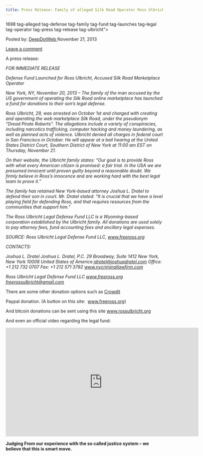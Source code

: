 ```yaml
---
title: Press Release: Family of alleged Silk Road Operator Ross Ulbricht Launches Legal Defense Fund
---
```

1698  tag-alleged tag-defense tag-family tag-fund tag-launches tag-legal tag-operator tag-press tag-release  tag-ulbricht">

<span>Posted by: <a href="https://www.deepdotweb.com/author/admin/" title="">DeepDotWeb </a></span>
<span>November 21, 2013</span>

<span><a href="https://www.deepdotweb.com/2013/11/21/press-release-family-of-alleged-silk-road-operator-ross-ulbricht-launches-legal-defense-fund/#respond">Leave a comment</a></span>


<p>A press release:</p>
<div>
<div>
<p><em>FOR IMMEDIATE RELEASE</em></p>
<p><em>Defense Fund Launched for Ross Ulbricht, Accused Silk Road Marketplace Operator</em></p>
<p><em>New York, NY, November 20, 2013 – The family of the man accused by the US government of operating the Silk Road online marketplace has launched a fund for donations to their son&#8217;s legal defense.</em></p>
<p><em>Ross Ulbricht, 29, was arrested on October 1st and charged with creating and operating the web marketplace Silk Road, under the pseudonym “Dread Pirate Roberts”. The allegations include a variety of conspiracies, including narcotics trafficking, computer hacking and money laundering, as well as planned acts of violence. Ulbricht denied all charges in federal court in San Francisco in October. He will appear at a bail hearing at the United States District Court, Southern District of New York at 11:00 am EST on Thursday, November 21.</em></p>
<p><em>On their website, the Ulbricht family states: “Our goal is to provide Ross with what every American citizen is promised: a fair trial. In the USA we are presumed innocent until proven guilty beyond a reasonable doubt. We firmly believe in Ross’s innocence and are working hard with the best legal team to prove it.”</em></p>
<p><em>The family has retained New York-based attorney Joshua L. Dratel to defend their son in court. Mr. Dratel stated: “It is crucial that we have a level playing field for defending Ross, and that requires resources from the communities that support him.”</em></p>
<p><em>The Ross Ulbricht Legal Defense Fund LLC is a Wyoming-based corporation established by the Ulbricht family. All donations are used solely to pay attorney fees, fund accounting fees and ancillary legal expenses.</em></p>
<p><em>SOURCE: Ross Ulbricht Legal Defense Fund LLC, <a href="http://www.freeross.org">www.freeross.org</a></em></p>
<p><em>CONTACTS:</em></p>
<p><em>Joshua L. Dratel Joshua L. Dratel, P.C. 29 Broadway, Suite 1412 New York, New York 10006 United States of America <a href="mailto:jdratel@joshuadratel.com">jdratel@joshuadratel.com</a> Office: +1 212 732 0707 Fax: +1 212 571 3792 <a href="http://www.nycriminallawfirm.com">www.nycriminallawfirm.com</a></em></p>
<p><em>Ross Ulbricht Legal Defense Fund LLC <a href="http://www.freeross.org">www.freeross.org</a> <a href="mailto:freerossulbricht@gmail.com">freerossulbricht@gmail.com</a></em></p>
<p>There are some other donation options such as <a href="https://www.crowdtilt.com/campaigns/legal-defense-fund-for-ross-ulbricht" target="_blank">Crowdit</a></p>
<p>Paypal donation. (A button on this site:  <a href="http://www.freeross.org/">www.freeross.org</a>)</p>
<p>And bitcoin donations can be sent using this site <a href="http://www.rossulbricht.org" target="_blank">www.rossulbricht.org</a></p>
<p>And even an official video regarding the legal fund:</p>
<p><iframe width="618" height="348" src="http://www.youtube.com/embed/3EyzWwljp7c?feature=oembed" frameborder="0" allowfullscreen></iframe></p>
<p><strong>Judging From our experience with the so called justice system &#8211; we believe that this is smart move.</strong></p>
</div>
</div>
</div>
<span style="display:none"><a href="https://www.deepdotweb.com/tag/alleged/" rel="tag">alleged</a> <a href="https://www.deepdotweb.com/tag/defense/" rel="tag">defense</a> <a href="https://www.deepdotweb.com/tag/family/" rel="tag">family</a> <a href="https://www.deepdotweb.com/tag/fund/" rel="tag">fund</a> <a href="https://www.deepdotweb.com/tag/launches/" rel="tag">launches</a> <a href="https://www.deepdotweb.com/tag/legal/" rel="tag">legal</a> <a href="https://www.deepdotweb.com/tag/operator/" rel="tag">operator</a> <a href="https://www.deepdotweb.com/tag/press/" rel="tag">press</a> <a href="https://www.deepdotweb.com/tag/release/" rel="tag">release</a>  <a href="https://www.deepdotweb.com/tag/ross/" rel="tag">ross</a> <a href="https://www.deepdotweb.com/tag/ulbricht/" rel="tag">ulbricht</a>

Updated: 2013-11-21